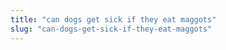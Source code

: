 ```yaml
---
title: "can dogs get sick if they eat maggots"
slug: "can-dogs-get-sick-if-they-eat-maggots"
---
```


